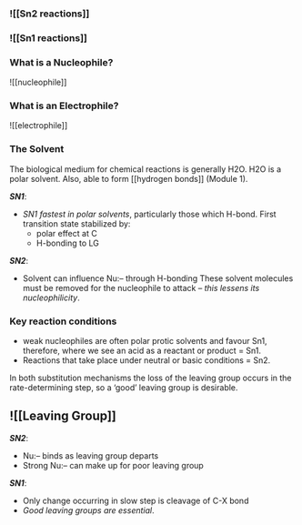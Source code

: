 ### ![[Sn2 reactions]]
### ![[Sn1 reactions]]
### What is a Nucleophile?

![[nucleophile]]
### What is an Electrophile?
![[electrophile]]
### The Solvent
The biological medium for chemical reactions is generally H2O. H2O is a polar solvent. Also, able to form [[hydrogen bonds]] (Module 1).

***SN1***: 
- *SN1 fastest in polar solvents*, particularly those which H-bond. First transition state stabilized by: 
	- polar effect at C 
	- H-bonding to LG

***SN2***: 
- Solvent can influence Nu:– through H-bonding These solvent molecules must be removed for the nucleophile to attack – *this lessens its nucleophilicity*.

### Key reaction conditions
- weak nucleophiles are often polar protic solvents and favour Sn1, therefore, where we see an acid as a reactant or product = Sn1.
- Reactions that take place under neutral or basic conditions = Sn2.

In both substitution mechanisms the loss of the leaving group occurs in the rate-determining step, so a ‘good’ leaving group is desirable.

## ![[Leaving Group]]


***SN2***:
- Nu:– binds as leaving group departs
- Strong Nu:– can make up for poor leaving group 

***SN1***: 
- Only change occurring in slow step is cleavage of C-X bond
- *Good leaving groups are essential*.




